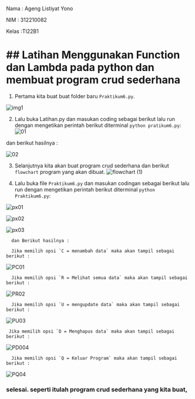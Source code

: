 Nama : Ageng Listiyat Yono

NIM : 312210082

Kelas :TI22B1
# ## Latihan Menggunakan Function dan Lambda pada python dan membuat program crud sederhana

1. Pertama kita buat buat folder baru `Praktikum6.py`.


![img1](https://user-images.githubusercontent.com/115475428/205484401-48a31748-7a08-4dde-9428-a39ea5ea1bee.png)

2. Lalu buka Latihan.py dan masukan coding sebagai berikut lalu run dengan mengetikan perintah berikut diterminal `python pratikum6.py`:
![01](https://user-images.githubusercontent.com/115475428/205496737-23ba04c6-5604-41c6-955b-4b4a197bca62.png)

dan berikut hasilnya :

![02](https://user-images.githubusercontent.com/115475428/205496760-1164cb22-57b4-4f1a-9615-de692d2c9ac4.png)


3. Selanjutnya kita akan buat program crud sederhana dan berikut `flowchart` program yang akan dibuat.
![flowchart (1)](https://user-images.githubusercontent.com/115475428/205496865-049240f4-4d32-4ddb-a1fd-3b30c608b85f.png)

    

4. Lalu buka file `Praktikum6.py` dan masukan codingan sebagai berikut lalu run dengan mengetikan perintah berikut diterminal `python Praktikum6.py`:


![px01](https://user-images.githubusercontent.com/115475428/205507609-3564a6f0-2be2-45d6-8dbd-1cade3970e54.png)

![px02](https://user-images.githubusercontent.com/115475428/205507615-9f62a7bc-4736-4e49-8746-9555b2a5b95e.png)

![px03](https://user-images.githubusercontent.com/115475428/205507635-8ae73496-707e-45ca-96e3-37af6cbf9c7b.png)

      dan Berikut hasilnya :

      Jika memilih opsi `C = menambah data` maka akan tampil sebagai berikut :

![PC01](https://user-images.githubusercontent.com/115475428/205506726-b424c29f-69bc-4200-9dfd-327682451608.png)

      

      Jika memilih opsi `R = Melihat semua data` maka akan tampil sebagai berikut :

![PR02](https://user-images.githubusercontent.com/115475428/205506741-d45c3922-a571-4e77-bcc2-2695b533a6a8.png)

      
      Jika memilih opsi `U = mengupdate data` maka akan tampil sebagai berikut :

![PU03](https://user-images.githubusercontent.com/115475428/205506781-5ae0f3da-59d4-4950-a4a8-1209a3c3e4b8.png)

      
     Jika memilih opsi `D = Menghapus data` maka akan tampil sebagai berikut :

![PD004](https://user-images.githubusercontent.com/115475428/205506970-e7e4cc12-9b79-4a46-acaf-1ab34ec09fcd.png)


      Jika memilih opsi `Q = Keluar Program` maka akan tampil sebagai berikut :

![PQ04](https://user-images.githubusercontent.com/115475428/205506834-418b5315-8458-4467-8688-4111d781d51f.png)

      

### selesai. seperti itulah program crud sederhana yang kita buat,
